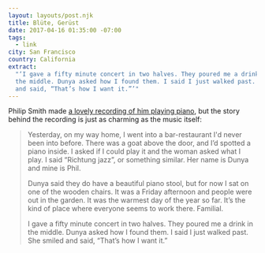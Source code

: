```yaml
---
layout: layouts/post.njk
title: Blüte, Gerüst
date: 2017-04-16 01:35:00 -07:00
tags:
  - link
city: San Francisco
country: California
extract:
  "‘I gave a fifty minute concert in two halves. They poured me a drink in
  the middle. Dunya asked how I found them. I said I just walked past. She smiled
  and said, “That’s how I want it.”’"
---
```


Philip Smith made [a lovely recording of him playing piano](https://philsmith.bandcamp.com/album/bl-te-ger-st), but the story behind the recording is just as charming as the music itself:

> Yesterday, on my way home, I went into a bar-restaurant I'd never been into before. There was a goat above the door, and I’d spotted a piano inside. I asked if I could play it and the woman asked what I play. I said “Richtung jazz”, or something similar. Her name is Dunya and mine is Phil.
>
> Dunya said they do have a beautiful piano stool, but for now I sat on one of the wooden chairs. It was a Friday afternoon and people were out in the garden. It was the warmest day of the year so far. It’s the kind of place where everyone seems to work there. Familial.
>
> I gave a fifty minute concert in two halves. They poured me a drink in the middle. Dunya asked how I found them. I said I just walked past. She smiled and said, “That’s how I want it.”
